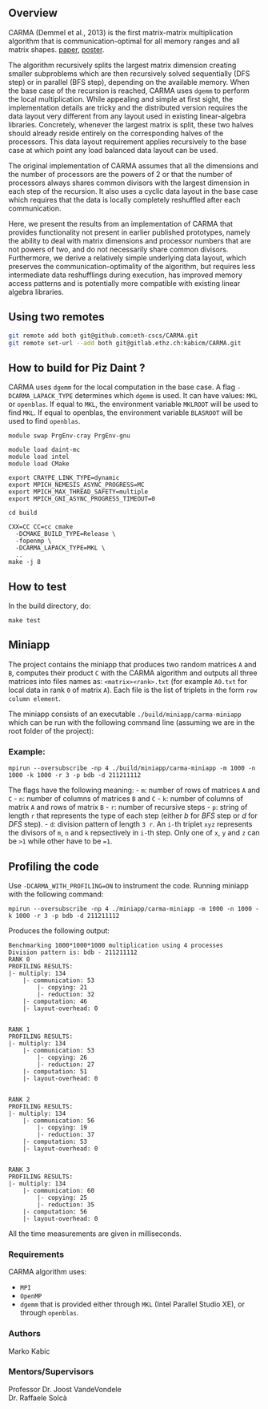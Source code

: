 ## Overview
CARMA (Demmel et al., 2013) is the first matrix-matrix multiplication algorithm that is communication-optimal for all memory ranges and all matrix shapes. [paper](http://www.eecs.berkeley.edu/Pubs/TechRpts/2012/EECS-2012-205.pdf), [poster](http://www.cs.berkeley.edu/~odedsc/papers/CARMA%20Poster-SC12).

The algorithm recursively splits the largest matrix dimension creating smaller subproblems which are then recursively solved sequentially (DFS step) or in parallel (BFS step), depending on the available memory. When the base case of the recursion is reached, CARMA uses `dgemm` to perform the local multiplication. While appealing and simple at first sight, the implementation details are tricky and the distributed version requires the data layout very different from any layout used in existing linear-algebra libraries. Concretely, whenever the largest matrix is split, these two halves should already reside entirely on the corresponding halves of the processors. This data layout requirement applies recursively to the base case at which point any load balanced data layout can be used.

The original implementation of CARMA assumes that all the dimensions and the number of processors are the powers of 2 or that the number of processors always shares common divisors with the largest dimension in each step of the recursion. It also uses a cyclic data layout in the base case which requires that the data is locally completely reshuffled after each communication.

Here, we present the results from an implementation of CARMA that provides functionality not present in earlier published prototypes, namely the ability to deal with matrix dimensions and processor numbers that are not powers of two, and do not necessarily share common divisors. Furthermore, we derive a relatively simple underlying data layout, which preserves the communication-optimality of the algorithm, but requires less intermediate data reshufflings during execution, has improved memory access patterns and is potentially more compatible with existing linear algebra libraries.

## Using two remotes

```sh
git remote add both git@github.com:eth-cscs/CARMA.git
git remote set-url --add both git@gitlab.ethz.ch:kabicm/CARMA.git
```

## How to build for Piz Daint ?

CARMA uses `dgemm` for the local computation in the base case. A flag `-DCARMA_LAPACK_TYPE` determines which `dgemm` is used. It can have values: `MKL` or `openblas`. If equal to `MKL`, the environment variable `MKLROOT` will be used to find `MKL`. If equal to openblas, the environment variable `BLASROOT` will be used to find `openblas`.

```
module swap PrgEnv-cray PrgEnv-gnu

module load daint-mc
module load intel
module load CMake

export CRAYPE_LINK_TYPE=dynamic
export MPICH_NEMESIS_ASYNC_PROGRESS=MC
export MPICH_MAX_THREAD_SAFETY=multiple
export MPICH_GNI_ASYNC_PROGRESS_TIMEOUT=0

cd build

CXX=CC CC=cc cmake
  -DCMAKE_BUILD_TYPE=Release \
  -fopenmp \
  -DCARMA_LAPACK_TYPE=MKL \
  ..
make -j 8
```

## How to test
In the build directory, do:
```
make test
```

## Miniapp

The project contains the miniapp that produces two random matrices `A` and `B`, computes their product `C` with the CARMA algorithm and outputs all three matrices into files names as: `<matrix><rank>.txt` (for example `A0.txt` for local data in rank `0` of matrix `A`). Each file is the list of triplets in the form `row column element`.

The miniapp consists of an executable `./build/miniapp/carma-miniapp` which can be run with the following command line (assuming we are in the root folder of the project):
### Example:
```
mpirun --oversubscribe -np 4 ./build/miniapp/carma-miniapp -m 1000 -n 1000 -k 1000 -r 3 -p bdb -d 211211112
```
The flags have the following meaning:
    - `m`: number of rows of matrices `A` and `C`
    - `n`: number of columns of matrices `B` and `C`
    - `k`: number of columns of matrix `A` and rows of matrix `B`
    - `r`: number of recursive steps
    - `p`: string of length `r` that represents the type of each step (either *b* for *BFS* step or *d* for *DFS* step).
    - `d`: division pattern of length `3 r`. An `i-`th triplet `xyz` represents the divisors of `m`, `n` and `k` repsectively in `i-`th step. Only one of `x`, `y` and `z` can be `>1` while other have to be `=1`.


## Profiling the code
Use `-DCARMA_WITH_PROFILING=ON` to instrument the code. Running miniapp with the following command:

```mpirun --oversubscribe -np 4 ./miniapp/carma-miniapp -m 1000 -n 1000 -k 1000 -r 3 -p bdb -d 211211112```

Produces the following output:

```
Benchmarking 1000*1000*1000 multiplication using 4 processes
Division pattern is: bdb - 211211112
RANK 0
PROFILING RESULTS:
|- multiply: 134
    |- communication: 53
        |- copying: 21
        |- reduction: 32
    |- computation: 46
    |- layout-overhead: 0


RANK 1
PROFILING RESULTS:
|- multiply: 134
    |- communication: 53
        |- copying: 26
        |- reduction: 27
    |- computation: 51
    |- layout-overhead: 0


RANK 2
PROFILING RESULTS:
|- multiply: 134
    |- communication: 56
        |- copying: 19
        |- reduction: 37
    |- computation: 53
    |- layout-overhead: 0


RANK 3
PROFILING RESULTS:
|- multiply: 134
    |- communication: 60
        |- copying: 25
        |- reduction: 35
    |- computation: 56
    |- layout-overhead: 0
```
All the time measurements are given in milliseconds.

### Requirements
CARMA algorithm uses:
  - `MPI`
  - `OpenMP`
  - `dgemm` that is provided either through `MKL` (Intel Parallel Studio XE), or through `openblas`.

### Authors
Marko Kabic 

### Mentors/Supervisors
Professor Dr. Joost VandeVondele \
Dr. Raffaele Solcà
